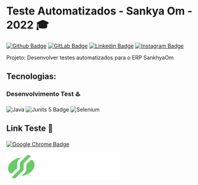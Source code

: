 # Teste Automatizados - Sankya Om - 2022 :mortar_board:

[![Github Badge](https://img.shields.io/badge/GitHub-100000?style=for-the-badge&logo=github&logoColor=white&link=https://github.com/venomroger)](https://github.com/venomroger)
[![GitLab Badge](https://img.shields.io/badge/GitLab-330F63?style=for-the-badge&logo=gitlab&logoColor=white&https://gitlab.com/tiago.barbosa)](https://gitlab.com/venomroger)
[![Linkedin Badge](https://img.shields.io/badge/LinkedIn-0077B5?style=for-the-badge&logo=linkedin&logoColor=white&link=https://www.linkedin.com/in/drumondroger/)](https://www.linkedin.com/in/drumondroger/)
[![Instagram Badge](https://img.shields.io/badge/Instagram-E4405F?style=for-the-badge&logo=instagram&logoColor=white&https://www.instagram.com/venomroger)](https://www.instagram.com/venomroger)


Projeto: Desenvolver testes automatizados para o ERP SankhyaOm



## Tecnologias:

### Desenvolvimento Test :hotsprings:<p>

![Java](https://img.shields.io/badge/Java-ED8B00?style=for-the-badge&logo=java&logoColor=white)
![Junits 5 Badge](https://img.shields.io/badge/Junit5-25A162?style=for-the-badge&logo=junit5&logoColor=white)
![Selenium](https://img.shields.io/badge/Selenium-43B02A?style=for-the-badge&logo=Selenium&logoColor=white)

## Link Teste :arrows_counterclockwise:<p>
[![Google Chrome Badge](https://img.shields.io/badge/Google_chrome-4285F4?style=for-the-badge&logo=Google-chrome&logoColor=white)](http://sdeteste.nuvemdatacom.com.br:9515/mge/)<p>

<img src="https://github.com/TiagoABarbosa/Projeto-Wizard/blob/main/frontend/src/assets/img/logoSankhya.svg" width="300">
